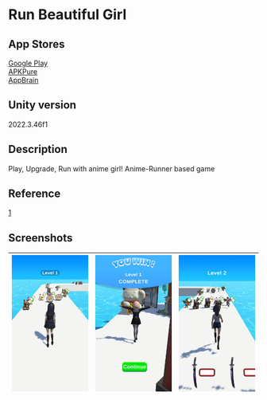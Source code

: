 # Run Beautiful Girl

## App Stores
[Google Play](https://play.google.com/store/apps/details?id=com.gexetr.girlrunner) <br>
[APKPure](https://apkpure.com/p/com.gexetr.girlrunner) <br>
[AppBrain](https://www.appbrain.com/app/warehouse-keeper-box-world/com.gexetr.girlrunner) <br>

## Unity version 
2022.3.46f1

## Description
Play, Upgrade, Run with anime girl!
Anime-Runner based game

## Reference
[1](https://play.google.com/store/apps/details?id=com.ohmgames.richtopoor)

## Screenshots
| ![](Content/Screenshots/Image_1.jpg) | ![](Content/Screenshots/Image_2.jpg) | ![](Content/Screenshots/Image_3.jpg) |
--- | --- | ---
